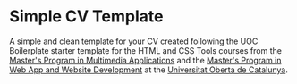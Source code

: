 # Simple CV Template

A simple and clean template for your CV created following the UOC Boilerplate starter template for the HTML and CSS Tools courses from the [Master's Program in Multimedia Applications](https://estudis.uoc.edu/ca/masters-universitaris/aplicacions-multimedia/presentacio) and the [Master's Program in Web App and Website Development](https://estudis.uoc.edu/ca/masters-universitaris/desenvolupament-llocs-aplicacions-web/presentacio) at the [Universitat Oberta de Catalunya](https://www.uoc.edu).